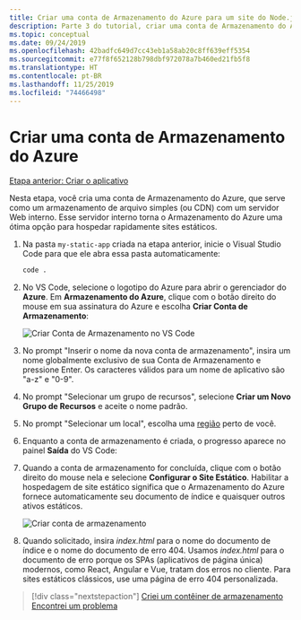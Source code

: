 ```yaml
---
title: Criar uma conta de Armazenamento do Azure para um site do Node.js estático usando o Visual Studio Code
description: Parte 3 do tutorial, criar uma conta de Armazenamento do Azure
ms.topic: conceptual
ms.date: 09/24/2019
ms.openlocfilehash: 42badfc649d7cc43eb1a58ab20c8ff639eff5354
ms.sourcegitcommit: e77f8f652128b798dbf972078a7b460ed21fb5f8
ms.translationtype: HT
ms.contentlocale: pt-BR
ms.lasthandoff: 11/25/2019
ms.locfileid: "74466498"
---
```

# <a name="create-an-azure-storage-account"></a>Criar uma conta de Armazenamento do Azure

[Etapa anterior: Criar o aplicativo](tutorial-vscode-static-website-node-02.md)

Nesta etapa, você cria uma conta de Armazenamento do Azure, que serve como um armazenamento de arquivo simples (ou CDN) com um servidor Web interno. Esse servidor interno torna o Armazenamento do Azure uma ótima opção para hospedar rapidamente sites estáticos.

1. Na pasta `my-static-app` criada na etapa anterior, inicie o Visual Studio Code para que ele abra essa pasta automaticamente:

    ```bash
    code .
    ```

1. No VS Code, selecione o logotipo do Azure para abrir o gerenciador do **Azure**. Em **Armazenamento do Azure**, clique com o botão direito do mouse em sua assinatura do Azure e escolha **Criar Conta de Armazenamento**:

    ![Criar Conta de Armazenamento no VS Code](media/static-website/create-storage-account.png)

1. No prompt "Inserir o nome da nova conta de armazenamento", insira um nome globalmente exclusivo de sua Conta de Armazenamento e pressione Enter. Os caracteres válidos para um nome de aplicativo são "a-z" e "0-9".

1. No prompt "Selecionar um grupo de recursos", selecione **Criar um Novo Grupo de Recursos** e aceite o nome padrão.

1. No prompt "Selecionar um local", escolha uma [região](https://azure.microsoft.com/regions/) perto de você.

1. Enquanto a conta de armazenamento é criada, o progresso aparece no painel **Saída** do VS Code:

1. Quando a conta de armazenamento for concluída, clique com o botão direito do mouse nela e selecione **Configurar o Site Estático**. Habilitar a hospedagem de site estático significa que o Armazenamento do Azure fornece automaticamente seu documento de índice e quaisquer outros ativos estáticos.

    ![Criar conta de armazenamento](media/static-website/configure-static-website.png)

1. Quando solicitado, insira *index.html* para o nome do documento de índice e o nome do documento de erro 404. Usamos *index.html* para o documento de erro porque os SPAs (aplicativos de página única) modernos, como React, Angular e Vue, tratam dos erros no cliente. Para sites estáticos clássicos, use uma página de erro 404 personalizada.

> [!div class="nextstepaction"]
> [Criei um contêiner de armazenamento](tutorial-vscode-static-website-node-04.md) [Encontrei um problema](https://www.research.net/r/PWZWZ52?tutorial=node-deployment-staticwebsite&step=create-storage)
